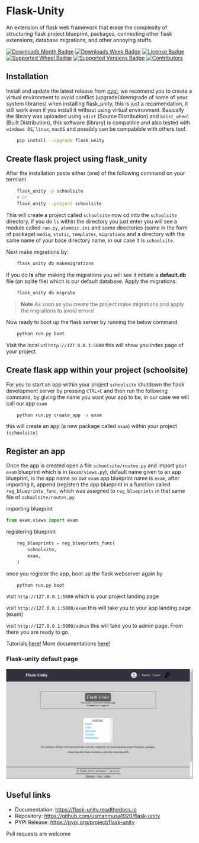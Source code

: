 # Flask-Unity

An extension of flask web framework that erase the complexity of structuring flask project blueprint, packages, connecting other flask extensions, database migrations, and other annoying stuffs.

[![Downloads Month Badge](https://static.pepy.tech/badge/flask-unity/month)](https://pypi.org/project/flask-unit)
[![Downloads Week Badge](https://static.pepy.tech/badge/flask-unity/week)](https://pypi.org/project/flask-unit)
[![License Badge](https://img.shields.io/pypi/l/flask-unity.svg)](https://pypi.org/project/flask-unit)
[![Supported Wheel Badge](https://img.shields.io/pypi/wheel/flask-unity.svg)](https://pypi.org/project/flask-unity)
[![Supported Versions Badge](https://img.shields.io/pypi/pyversions/flask-unity.svg)](https://pypi.org/project/flask-unity)
[![Contributors](https://img.shields.io/github/contributors/psf/flask-unity.svg)](https://github.com/psf/flask-unity/graphs/contributors)

## Installation

Install and update the latest release from <a href="https://pypi.org/project/flask-unity">pypi</a>, we recomend you to create a virtual environment to avoid conflict (upgrade/downgrade of some of your system libraries) when installing flask_unity, this is just a recomendation, it still work even if you install it without using virtual environment. Basically the library was uploaded using `sdist` (Source Distribution) and `bdist_wheel` (Built Distribution), this software (library) is compatible and also tested with `windows OS`, `linux`, `macOS` and possibly can be compabible with others too!.

```sh
    pip install --upgrade flask_unity
```

## Create flask project using flask_unity

After the installation paste either (one) of the following command on your termianl

```sh
    flask_unity -p schoolsite
    # or
    flask_unity --project schoolsite
```

This will create a project called `schoolsite` now cd into the `schoolsite` directory, if you do `ls` within the directory you just enter you will see a module called `run.py`, `alembic.ini` and some directories (some in the form of package) `media`, `static`, `templates`, `migrations` and a directory with the same name of your base directory name, in our case it is `schoolsite`.

Next make migrations by:

```sh
    flask_unity db makemigrations
```

If you do **ls** after making the migrations you will see it initiate a **default.db** file (an sqlite file) which is our default database. Apply the migrations:

```sh
    flask_unity db migrate
```

> **Note**
> As soon as you create the project make migrations and apply the migrations to avoid errors!

Now ready to boot up the flask server by running the below command

```sh
    python run.py boot
```

Visit the local url `http://127.0.0.1:5000` this will show you index page of your project

## Create flask app within your project (schoolsite)

For you to start an app within your project `schoolsite` shutdown the flask development server by pressing `CTRL+C` and then run the following command, by giving the name you want your app to be, in our case we will call our app `exam`

```sh
    python run.py create_app -a exam
```

this will create an app (a new package called `exam`) within your project `(schoolsite)`

## Register an app

Once the app is created open a file `schoolsite/routes.py` and import your `exam` blueprint which is in (`exam/views.py`), default name given to an app blueprint, is the app name so our `exam` app blueprint name is `exam`, after importing it, append (register) the app blueprint in a function called `reg_blueprints_func`, which was assigned to `reg_blueprints` in that same file of `schoolsite/routes.py`

importing blueprint

```py
from exam.views import exam
```

registering blueprint

```py
    reg_blueprints = reg_blueprints_func(
        schoolsite,
        exam,
    )
```

once you register the app, boot up the flask webserver again by

```sh
    python run.py boot
```

visit `http://127.0.0.1:5000` which is your project landing page

visit `http://127.0.0.1:5000/exam` this will take you to your app landing page (exam)

visit `http://127.0.0.1:5000/admin` this will take you to admin page. From there you are ready to go.

Tutorials <a href="https://github.com/usmanmusa1920/flask-unity/tree/master/example">here!</a>
More documentations <a href="https://flask-unity.readthedocs.io">here!</a>

### Flask-unity default page

[![Flask-unity default page](https://raw.githubusercontent.com/usmanmusa1920/flask-unity/master/docs/_static/flask_unity_default_page.png)](https://flask-unity.readthedocs.io)

## Useful links

-   Documentation: https://flask-unity.readthedocs.io
-   Repository: https://github.com/usmanmusa1920/flask-unity
-   PYPI Release: https://pypi.org/project/flask-unity

Pull requests are welcome
